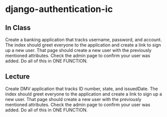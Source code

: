 # django-authentication-ic

## In Class
Create a banking application that tracks username, password, and account. The index should greet everyone to the application and create a link to sign up a new user. That page should create a new user with the previously mentioned attributes. Check the admin page to confirm your user was added. Do all of this in ONE FUNCTION.

## Lecture
Create DMV application that tracks ID number, state, and issuedDate. The index should greet everyone to the application and create a link to sign up a new user. That page should create a new user with the previously mentioned attributes. Check the admin page to confirm your user was added. Do all of this in ONE FUNCTION.
